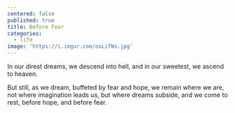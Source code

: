 ```yaml
---
centered: false
published: true
title: Before Fear
categories:
  - life
image: 'https://i.imgur.com/ouLifWs.jpg'
---
```

In our direst dreams,
we descend into hell,
and in our sweetest,
we ascend to heaven.

But still,
as we dream,
buffeted by fear and hope,
we remain where we are,
not where imagination leads us,
but where dreams subside,
and we come to rest,
before hope,
and before fear.
